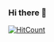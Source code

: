 ### Hi there 👋

[![HitCount](http://hits.dwyl.com/LewkyB/https://githubcom/LewkyB/LewkyB.svg)](http://hits.dwyl.com/LewkyB/https://githubcom/LewkyB/LewkyB)
<!--
**LewkyB/LewkyB** is a ✨ _special_ ✨ repository because its `README.md` (this file) appears on your GitHub profile.

Here are some ideas to get you started:

- 🔭 I’m currently working on ...
- 🌱 I’m currently learning ...
- 👯 I’m looking to collaborate on ...
- 🤔 I’m looking for help with ...
- 💬 Ask me about ...
- 📫 How to reach me: ...
- 😄 Pronouns: ...
- ⚡ Fun fact: ...
-->
